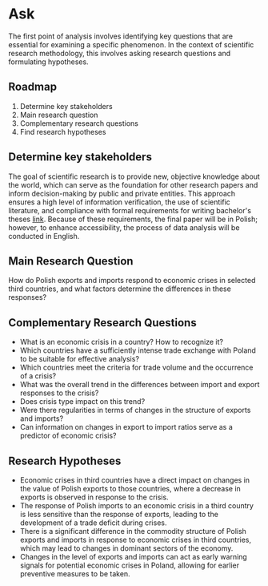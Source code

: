 # Ask
The first point of analysis involves identifying key questions that are essential for examining a specific phenomenon. In the context of scientific research methodology, this involves asking research questions and formulating hypotheses.

## Roadmap
1. Determine key stakeholders
2. Main research question
3. Complementary research questions
4. Find research hypotheses

## Determine key stakeholders
The goal of scientific research is to provide new, objective knowledge about the world, which can serve as the foundation for other research papers and inform decision-making by public and private entities. This approach ensures a high level of information verification, the use of scientific literature, and compliance with formal requirements for writing bachelor's theses [link](https://www.ue.wroc.pl/p/bg/standardy_pracy_dyplomowej_licencjackiej_zal1.pdf). Because of these requirements, the final paper will be in Polish; however, to enhance accessibility, the process of data analysis will be conducted in English.

## Main Research Question
How do Polish exports and imports respond to economic crises in selected third countries, and what factors determine the differences in these responses?

## Complementary Research Questions
* What is an economic crisis in a country? How to recognize it?
* Which countries have a sufficiently intense trade exchange with Poland to be suitable for effective analysis?
* Which countries meet the criteria for trade volume and the occurrence of a crisis?
* What was the overall trend in the differences between import and export responses to the crisis?
* Does crisis type impact on this trend?
* Were there regularities in terms of changes in the structure of exports and imports?
* Can information on changes in export to import ratios serve as a predictor of economic crisis?

## Research Hypotheses
* Economic crises in third countries have a direct impact on changes in the value of Polish exports to those countries, where a decrease in exports is observed in response to the crisis.
* The response of Polish imports to an economic crisis in a third country is less sensitive than the response of exports, leading to the development of a trade deficit during crises.
* There is a significant difference in the commodity structure of Polish exports and imports in response to economic crises in third countries, which may lead to changes in dominant sectors of the economy.
* Changes in the level of exports and imports can act as early warning signals for potential economic crises in Poland, allowing for earlier preventive measures to be taken.
